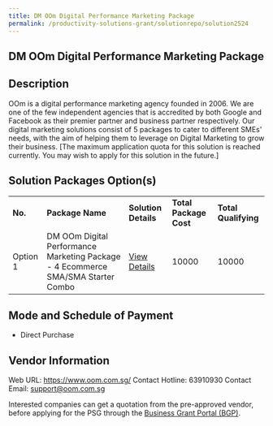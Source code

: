 ```yaml
---
title: DM OOm Digital Performance Marketing Package
permalink: /productivity-solutions-grant/solutionrepo/solution2524
---
```


## DM OOm Digital Performance Marketing Package

## Description

OOm is a digital performance marketing agency founded in 2006. We are one of the few independent agencies that is accredited by both Google and Facebook as their premier partner and business partner respectively. Our digital marketing solutions consist of 5 packages to cater to different SMEs' needs, with the aim of helping them to leverage on Digital Marketing to grow their business. [The maximum application quota for this solution is reached currently. You may wish to apply for this solution in the future.]

## Solution Packages Option(s)

<table>
<tr>
<td><b>No.</b></td>
<td><b>Package Name</b></td>
<td><b>Solution Details</b></td>
<td><b>Total Package Cost</b></td>
<td><b>Total Qualifying</b></td>
</tr>
<tr>
<td>Option 1</td>
<td>DM OOm Digital Performance Marketing Package  - 4 Ecommerce SMA/SMA Starter Combo</td>
<td><a href='https://www.gobusiness.gov.sg/images/psg/OOM_20210359_Desensitised_Annex_3_Part_78.pdf'>View Details</a></td>
<td>10000</td>
<td>10000</td>
</tr>
</table>

## Mode and Schedule of Payment

 - Direct Purchase

## Vendor Information

 Web URL: https://www.oom.com.sg/ 
Contact Hotline: 63910930 
Contact Email: support@oom.com.sg 


Interested companies can get a quotation from the pre-approved vendor, before applying for the PSG through the <a href='https://www.businessgrants.gov.sg/'>Business Grant Portal (BGP)</a>.
<script src="/jquery/resize-tables.js"></script>
